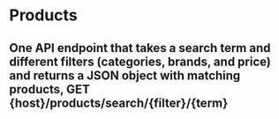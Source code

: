# Products

## One API endpoint that takes a search term and different filters (categories, brands, and price) and returns a JSON object with matching  products, GET {host}/products/search/{filter}/{term} 




